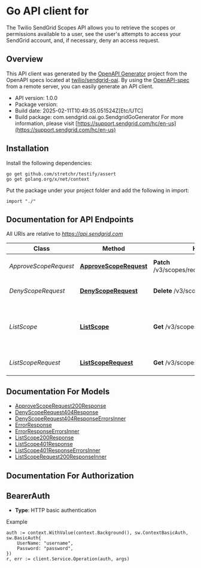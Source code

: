 # Go API client for 

The Twilio SendGrid Scopes API allows you to retrieve the scopes or permissions available to a user, see the user's attempts to access your SendGrid account, and, if necessary, deny an access request.

## Overview
This API client was generated by the [OpenAPI Generator](https://openapi-generator.tech) project from the OpenAPI specs located at [twilio/sendgrid-oai](https://github.com/twilio/sendgrid-oai/tree/main/spec).  By using the [OpenAPI-spec](https://www.openapis.org/) from a remote server, you can easily generate an API client.

- API version: 1.0.0
- Package version: 
- Build date: 2025-02-11T10:49:35.051524Z[Etc/UTC]
- Build package: com.sendgrid.oai.go.SendgridGoGenerator
For more information, please visit [https://support.sendgrid.com/hc/en-us](https://support.sendgrid.com/hc/en-us)

## Installation

Install the following dependencies:

```shell
go get github.com/stretchr/testify/assert
go get golang.org/x/net/context
```

Put the package under your project folder and add the following in import:

```golang
import "./"
```

## Documentation for API Endpoints

All URIs are relative to *https://api.sendgrid.com*

Class | Method | HTTP request | Description
------------ | ------------- | ------------- | -------------
*ApproveScopeRequest* | [**ApproveScopeRequest**](docs/ApproveScopeRequest.md#approvescoperequest) | **Patch** /v3/scopes/requests/{RequestId}/approve | Approve access request
*DenyScopeRequest* | [**DenyScopeRequest**](docs/DenyScopeRequest.md#denyscoperequest) | **Delete** /v3/scopes/requests/{RequestId} | Deny access request
*ListScope* | [**ListScope**](docs/ListScope.md#listscope) | **Get** /v3/scopes | Retrieve a list of scopes for which this user has access.
*ListScopeRequest* | [**ListScopeRequest**](docs/ListScopeRequest.md#listscoperequest) | **Get** /v3/scopes/requests | Retrieve access requests


## Documentation For Models

 - [ApproveScopeRequest200Response](ApproveScopeRequest200Response.md)
 - [DenyScopeRequest404Response](DenyScopeRequest404Response.md)
 - [DenyScopeRequest404ResponseErrorsInner](DenyScopeRequest404ResponseErrorsInner.md)
 - [ErrorResponse](ErrorResponse.md)
 - [ErrorResponseErrorsInner](ErrorResponseErrorsInner.md)
 - [ListScope200Response](ListScope200Response.md)
 - [ListScope401Response](ListScope401Response.md)
 - [ListScope401ResponseErrorsInner](ListScope401ResponseErrorsInner.md)
 - [ListScopeRequest200ResponseInner](ListScopeRequest200ResponseInner.md)


## Documentation For Authorization



## BearerAuth

- **Type**: HTTP basic authentication

Example

```golang
auth := context.WithValue(context.Background(), sw.ContextBasicAuth, sw.BasicAuth{
    UserName: "username",
    Password: "password",
})
r, err := client.Service.Operation(auth, args)
```

